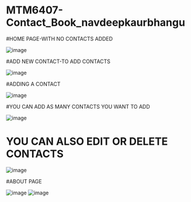 # MTM6407-Contact_Book_navdeepkaurbhangu
#HOME PAGE-WITH NO CONTACTS ADDED

![image](https://github.com/user-attachments/assets/43f03025-3fd6-490f-af77-2cb54a7b27dd)


#ADD NEW CONTACT-TO ADD CONTACTS

![image](https://github.com/user-attachments/assets/d582d1e1-4a4f-49d7-aa48-233e38d39ba9)


#ADDING A CONTACT

![image](https://github.com/user-attachments/assets/2a58f208-3bfc-460c-98c5-4103fe8e2be8)

#YOU CAN ADD AS MANY CONTACTS YOU WANT TO ADD

![image](https://github.com/user-attachments/assets/cda8f7a8-570d-47a6-ac16-3fc7730453c3)


# YOU CAN ALSO EDIT OR DELETE CONTACTS

![image](https://github.com/user-attachments/assets/bc3beb98-51de-4e5f-a0e4-fe6ba0a2be0e)

#ABOUT PAGE

![image](https://github.com/user-attachments/assets/3045dd4c-02d8-4c87-980e-f4c96a3df44d)
![image](https://github.com/user-attachments/assets/9ce710f7-d93a-4977-b456-55bc8ec5fbfa)


